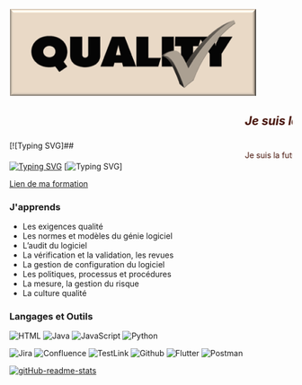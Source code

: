 ![](https://github.com/TatianaShamshurina/tatianashamshurina/blob/main/image/tania_qa_2.png)


*<h2><marquee behavior="scroll" direction="left" loop="2000" scrollamount="4"><font color="#420D01">Je suis la future Spécialiste en qualité logicielle. Je suis une étudiante et j'apprends l'assurance qualité du logicielle </font></marquee></h2>*
[![Typing SVG]##<marquee behavior="scroll" direction="left" loop="2000" scrollamount="4"><font color="#420D01">Je suis la future Spécialiste en qualité logicielle</font></marquee>
[![Typing SVG](https://readme-scroll-svg.herokuapp.com?color=%2336BCF7&lines=Computer+science+student)](https://git.io/typing-svg)
[![Typing SVG](https://readme-typing-svg.demolab.com?color=%420D01&lines=J'apprends+l'assurance+qualité;Je+suis+la+future+Spécialiste+QA)]


[Lien de ma formation](https://www.bdeb.qc.ca/formation/specialiste-en-qualite-logicielle-college-de-bois-de-boulogne-a-montreal/)

### J'apprends

- Les exigences qualité
- Les normes et modèles du génie logiciel
- L’audit du logiciel
- La vérification et la validation, les revues
- La gestion de configuration du logiciel 
- Les politiques, processus et procédures
- La mesure, la gestion du risque
- La culture qualité

### Langages et Outils

![HTML](https://img.shields.io/badge/-HTML-090909?style=for-the-badge&logo=html&logoColor=E9D54D)
![Java](https://img.shields.io/badge/-Java-090909?style=for-the-badge&logo=Java&logoColor=E9D54D)
![JavaScript](https://img.shields.io/badge/-JavaScript-090909?style=for-the-badge&logo=JavaScript&logoColor=E9D54D)
![Python](https://img.shields.io/badge/-Python-090909?style=for-the-badge&logo=Python&logoColor=E9D54D)

![Jira](https://img.shields.io/badge/-Jira-090909?style=for-the-badge&logo=Jira&logoColor=E9D54D)
![Confluence](https://img.shields.io/badge/-Confluence-090909?style=for-the-badge&logo=Confluence&logoColor=204BFF)
![TestLink](https://img.shields.io/badge/-TestLink-090909?style=for-the-badge&logo=testlink&logoColor=E9D54D)
![Github](https://img.shields.io/badge/-Github-090909?style=for-the-badge&logo=Github&logoColor=E9D54D)
![Flutter](https://img.shields.io/badge/-UML-090909?style=for-the-badge&logo=Uml&logoColor=E9D54D)
![Postman](https://img.shields.io/badge/-Postman-090909?style=for-the-badge&logo=Postman&logoColor=E9D54D)


[![gitHub-readme-stats](https://github-readme-stats.vercel.app/api?username=tatianashamshurina&theme=great-gatsby&show_icons=true)](https://github.com/tatianashamshurina/github-readme-stats)
